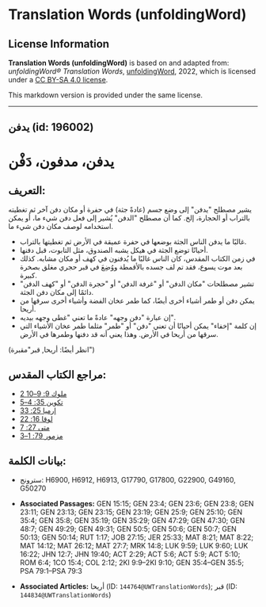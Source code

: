 # Translation Words (unfoldingWord)

## License Information

**Translation Words (unfoldingWord)** is based on and adapted from: _unfoldingWord® Translation Words_, [unfoldingWord](https://unfoldingword.org/utw), 2022, which is licensed under a [CC BY-SA 4.0 license](https://creativecommons.org/licenses/by-sa/4.0/legalcode.en).

This markdown version is provided under the same license.



--------------------------------

## يدفن (id: 196002)

يدفن، مدفون، دَفْن
==================

التعريف:
--------

يشير مصطلح "يدفن" إلى وضع جسم (عادةً جثة) في حفرة أو مكان دفن آخر ثم تغطيته بالتراب أو الحجارة، إلخ. كما أن مصطلح "الدفن" يُشير إلى فعل دفن شيء ما، أو يمكن استخدامه لوصف مكان دفن شيء ما.

* غالبًا ما يدفن الناس الجثة بوضعها في حفرة عميقة في الأرض ثم تغطيتها بالتراب.
* أحيانًا توضع الجثة في هيكل يشبه الصندوق، مثل التابوت، قبل دفنها.
* في زمن الكتاب المقدس، كان الناس غالبًا ما يُدفنون في كهف أو مكان مشابه. كذلك بعد موت يسوع، فقد تم لف جسده بالأقمطة ووُضِعَ في قبر حجري مغلق بصخرة كبيرة.
* تشير مصطلحات "مكان الدفن" أو "غرفة الدفن" أو "حجرة الدفن" أو "كهف الدفن" دائمًا إلى مكان دفن الجثة.
* يمكن دفن أو طمر أشياء أخرى أيضًا، كما طمر عخان الفضة وأشياء أخرى سرقها من أريحا.
* إن عبارة "دفن وجهه" عادةً ما تعني "غطى وجهه بيديه".
* إن كلمة "إخفاء" يمكن أحيانًا أن تعني "دفن" أو "طمر" مثلما طمر عخان الأشياء التي سرقها من أريحا في الأرض. وهذا يعني أنه قد دفنها وطمرها في الأرض.

(انظر أيضًا: أريحا, قبر"مقبرة")

مراجع الكتاب المقدس:
--------------------

* [2 ملوك 9: 9–10](https://ref.ly/2Kgs9:9-2Kgs9:10)
* [تكوين 35: 4–5](https://ref.ly/Gen35:4-Gen35:5)
* [إرميا 25: 33](https://ref.ly/Jer25:33)
* [لوقا 16: 22](https://ref.ly/Luke16:22)
* [متى 27: 7](https://ref.ly/Matt27:7)
* [مزمور 79: 1–3](https://ref.ly/Ps79:1-Ps79:3)

بيانات الكلمة:
--------------

* سترونج: H6900, H6912, H6913, G17790, G17800, G22900, G49160, G50270

* **Associated Passages:** GEN 15:15; GEN 23:4; GEN 23:6; GEN 23:8; GEN 23:11; GEN 23:13; GEN 23:15; GEN 23:19; GEN 25:9; GEN 25:10; GEN 35:4; GEN 35:8; GEN 35:19; GEN 35:29; GEN 47:29; GEN 47:30; GEN 48:7; GEN 49:29; GEN 49:31; GEN 50:5; GEN 50:6; GEN 50:7; GEN 50:13; GEN 50:14; RUT 1:17; JOB 27:15; JER 25:33; MAT 8:21; MAT 8:22; MAT 14:12; MAT 26:12; MAT 27:7; MRK 14:8; LUK 9:59; LUK 9:60; LUK 16:22; JHN 12:7; JHN 19:40; ACT 2:29; ACT 5:6; ACT 5:9; ACT 5:10; ROM 6:4; 1CO 15:4; COL 2:12; 2KI 9:9–2KI 9:10; GEN 35:4–GEN 35:5; PSA 79:1–PSA 79:3
* **Associated Articles:** أريحا (ID: `144764@UWTranslationWords`); قبر (ID: `144834@UWTranslationWords`)


